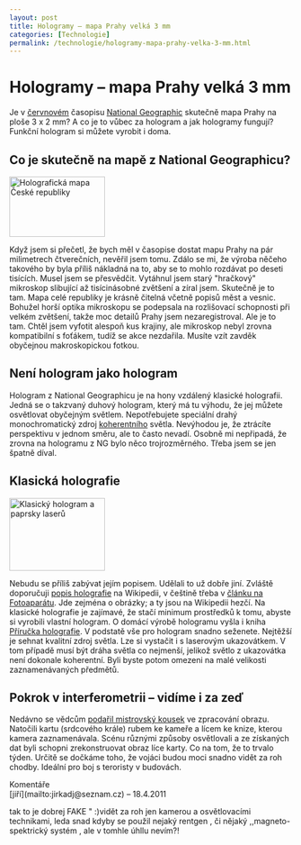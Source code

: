 ```yaml
---
layout: post
title: Hologramy – mapa Prahy velká 3 mm
categories: [Technologie]
permalink: /technologie/hologramy-mapa-prahy-velka-3-mm.html
---
```

# Hologramy – mapa Prahy velká 3 mm

Je v [červnovém](http://www.national-geographic.cz/detail.asp?id=996) časopisu [National Geographic](http://www.national-geographic.cz/) skutečně mapa Prahy na ploše 3 x 2 mm? A co je to vůbec za hologram a jak hologramy fungují? Funkční hologram si můžete vyrobit i doma.

## Co je skutečně na mapě z National Geographicu?

<div class="obry"><div class="leftbox"><img alt="Holografická mapa České republiky" height="107" src="http://techblog.srubar.net/images/holograficka-mapa-cr.jpg" width="170"/></div></div> 

Když jsem si přečetl, že bych měl v časopise dostat mapu Prahy na pár milimetrech čtverečních, nevěřil jsem tomu. Zdálo se mi, že výroba něčeho takového by byla příliš nákladná na to, aby se to mohlo rozdávat po deseti tisících. Musel jsem se přesvědčit. Vytáhnul jsem starý "hračkový" mikroskop slibující až tisícinásobné zvětšení a zíral jsem. Skutečně je to tam. Mapa celé republiky je krásně čitelná včetně popisů měst a vesnic. Bohužel horší optika mikroskopu se podepsala na rozlišovací schopnosti při velkém zvětšení, takže moc detailů Prahy jsem nezaregistroval. Ale je to tam. Chtěl jsem vyfotit alespoň kus krajiny, ale mikroskop nebyl zrovna kompatibilní s foťákem, tudíž se akce nezdařila. Musíte vzít zavděk obyčejnou makroskopickou fotkou.

## Není hologram jako hologram

Hologram z National Geographicu je na hony vzdálený klasické holografii. Jedná se o takzvaný duhový hologram, který má tu výhodu, že jej můžete osvětlovat obyčejným světlem. Nepotřebujete speciální drahý monochromatický zdroj [koherentního](http://en.wikipedia.org/wiki/Coherence_\(physics\)) světla. Nevýhodou je, že ztrácíte perspektivu v jednom směru, ale to často nevadí. Osobně mi nepřipadá, že zrovna na hologramu z NG bylo něco trojrozměrného. Třeba jsem se jen špatně díval.

## Klasická holografie

<div class="obry"><div class="leftbox"><img alt="Klasický hologram a paprsky laserů" height="129" src="http://techblog.srubar.net/images/hologram-lasery.jpg" width="170"/></div></div> 

Nebudu se příliš zabývat jejím popisem. Udělali to už dobře jiní. Zvláště doporučuji [popis holografie](http://en.wikipedia.org/wiki/Holography) na Wikipedii, v češtině třeba v [článku na Fotoaparátu](http://www.fotoaparat.cz/article/3375/1). Jde zejména o obrázky; a ty jsou na Wikipedii hezčí. Na klasické holografie je zajímavé, že stačí minimum prostředků k tomu, abyste si vyrobili vlastní hologram. O domácí výrobě hologramu vyšla i kniha [Příručka holografie](http://www.rossbooks.com/HH/hh.html). V podstatě vše pro hologram snadno seženete. Nejtěžší je sehnat kvalitní zdroj světla. Lze si vystačit i s laserovým ukazovátkem. V tom případě musí být dráha světla co nejmenší, jelikož světlo z ukazovátka není dokonale koherentní. Byli byste potom omezeni na malé velikosti zaznamenávaných předmětů.

## Pokrok v interferometrii – vidíme i za zeď

Nedávno se vědcům [podařil mistrovský kousek](http://www.trnmag.com/Stories/2005/060105/Camera_sees_behind_objects_060105.html) ve zpracování obrazu. Natočili kartu (srdcového krále) rubem ke kameře a lícem ke knize, kterou kamera zaznamenávala. Scénu různými způsoby osvětlovali a ze získaných dat byli schopni zrekonstruovat obraz líce karty. Co na tom, že to trvalo týden. Určitě se dočkáme toho, že vojáci budou moci snadno vidět za roh chodby. Ideální pro boj s teroristy v budovách.


<section id='comments-section'>
<div class='commentsheader'>Komentáře</div>        
<div class='comment-item-header' markdown=1>
[jiří](mailto:jirkadj@seznam.cz)  &ndash; 18.4.2011
</div>

tak to je dobrej FAKE " :)vidět za roh jen kamerou a osvětlovacími technikami, leda snad kdyby se použil nejaký rentgen , či nějaký ,,magneto-spektrický systém , ale v tomhle úhllu nevím?!

</section>